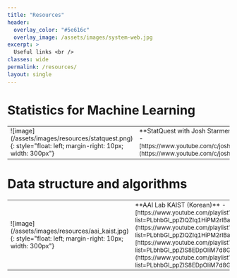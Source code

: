 ```yaml
---
title: "Resources"
header:
  overlay_color: "#5e616c"
  overlay_image: /assets/images/system-web.jpg
excerpt: >
  Useful links <br />
classes: wide
permalink: /resources/
layout: single
---
```


# Statistics for Machine Learning
<table>
  <tr>
    <td>![image](/assets/images/resources/statquest.png){: style="float: left; margin-right: 10px; width: 300px"}</td>
    <td>**StatQuest with Josh Starmer** <br> - <span style="font-size: small;">[https://www.youtube.com/c/joshstarmer/featured](https://www.youtube.com/c/joshstarmer/featured)</span></td>
  </tr>
</table>

# Data structure and algorithms
<table>
  <tr>
    <td>![image](/assets/images/resources/aai_kaist.jpg){: style="float: left; margin-right: 10px; width: 300px"}</td>
    <td>**AAI Lab KAIST (Korean)** 
      - <span style="font-size: small;">[https://www.youtube.com/playlist?list=PLbhbGI_ppZIQZIq1HiPM2rIBa_ikf9FWD](https://www.youtube.com/playlist?list=PLbhbGI_ppZIQZIq1HiPM2rIBa_ikf9FWD)</span> 
      - <span style="font-size: small;">[https://www.youtube.com/playlist?list=PLbhbGI_ppZIS8EDpOliM7d8GA7wQqAs2q](https://www.youtube.com/playlist?list=PLbhbGI_ppZIS8EDpOliM7d8GA7wQqAs2q)</span>      
    </td>
  </tr>
</table>

